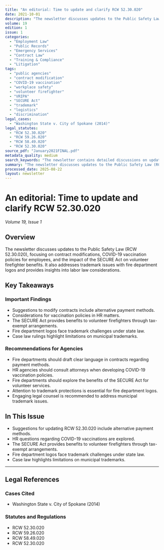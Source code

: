 ```yaml
---
title: "An editorial: Time to update and clarify RCW 52.30.020"
date: 2021-10-01
description: "The newsletter discusses updates to the Public Safety Law (RCW 52.30.020), focusing on contract modifications, COVID-19 vaccination policies for employees, and the impact of the SECURE Act on volunteer firefighter benefits. It also addresses trademark issues with fire department logos and provides insights into labor law considerations."
volume: 19
edition: 1
issue: 1
categories:
  - "Employment Law"
  - "Public Records"
  - "Emergency Services"
  - "Contract Law"
  - "Training & Compliance"
  - "Litigation"
tags:
  - "public agencies"
  - "contract modification"
  - "COVID-19 vaccination"
  - "workplace safety"
  - "volunteer firefighter"
  - "VRIPA"
  - "SECURE Act"
  - "trademark"
  - "logistics"
  - "discrimination"
legal_cases:
  - "Washington State v. City of Spokane (2014)"
legal_statutes:
  - "RCW 52.30.020"
  - "RCW 59.26.020"
  - "RCW 58.49.020"
  - "RCW 52.30.020"
source_pdf: "January2021FINAL.pdf"
metadata_quality: medium
search_keywords: "The newsletter contains detailed discussions on updating RCW 52.30.020, HR questions about COVID-19 vaccinations, the SECURE Act's impact on volunteer firefighters, trademark issues with fire departme..."
summary: "The newsletter discusses updates to the Public Safety Law (RCW 52.30.020), focusing on contract modifications, COVID-19 vaccination policies for employees, and the impact of the SECURE Act on volunteer firefighter benefits. It also addresses trademark issues with fire department logos and provides insights into labor law considerations."
processed_date: 2025-08-22
layout: newsletter
---
```


# An editorial: Time to update and clarify RCW 52.30.020

*Volume 19, Issue 1*

## Overview

The newsletter discusses updates to the Public Safety Law (RCW 52.30.020), focusing on contract modifications, COVID-19 vaccination policies for employees, and the impact of the SECURE Act on volunteer firefighter benefits. It also addresses trademark issues with fire department logos and provides insights into labor law considerations.

## Key Takeaways

### Important Findings

- Suggestions to modify contracts include alternative payment methods.
- Considerations for vaccination policies in HR matters.
- The SECURE Act provides benefits to volunteer firefighters through tax-exempt arrangements.
- Fire department logos face trademark challenges under state law.
- Case law rulings highlight limitations on municipal trademarks.

### Recommendations for Agencies

- Fire departments should draft clear language in contracts regarding payment methods.
- HR agencies should consult attorneys when developing COVID-19 vaccination policies.
- Fire departments should explore the benefits of the SECURE Act for volunteer services.
- Attention to trademark protections is essential for fire department logos.
- Engaging legal counsel is recommended to address municipal trademark issues.

## In This Issue

- Suggestions for updating RCW 52.30.020 include alternative payment methods.
- HR questions regarding COVID-19 vaccinations are explored.
- The SECURE Act provides benefits to volunteer firefighters through tax-exempt arrangements.
- Fire department logos face trademark challenges under state law.
- Case law highlights limitations on municipal trademarks.

---

## Legal References

### Cases Cited

- Washington State v. City of Spokane (2014)

### Statutes and Regulations

- RCW 52.30.020
- RCW 59.26.020
- RCW 58.49.020
- RCW 52.30.020

